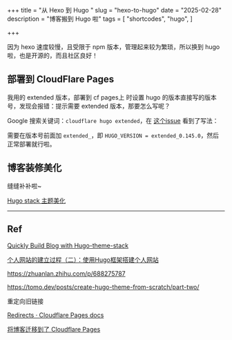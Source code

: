+++
title = "从 Hexo 到 Hugo "
slug = "hexo-to-hugo"
date = "2025-02-28"
description = "博客搬到 Hugo 啦"
tags = [
    "shortcodes",
    "hugo",
]

+++

因为 hexo 速度较慢，且受限于 npm 版本，管理起来较为繁琐，所以换到 hugo 啦，也是开源的，而且社区良好！





## 部署到 CloudFlare Pages

我用的 extended 版本，部署到 cf pages上 时设置 hugo 的版本直接写的版本号，发现会报错：提示需要 extended 版本，那要怎么写呢？

Google 搜索关键词：`cloudflare hugo extended`，在 [这个issue](https://github.com/cloudflare/cloudflare-docs/issues/6630) 看到了写法：

需要在版本号前面加 `extended_`，即 `HUGO_VERSION = extended_0.145.0`，然后正常部署就行啦。







## 博客装修美化

缝缝补补啦~

[Hugo stack 主题美化](https://blog.laphel.com/posts/hugo-stack-renovation/)

---

## Ref

[Quickly Build Blog with Hugo-theme-stack](https://liuhouliang.com/en/post/hugo_theme/)

[个人网站的建立过程（二）：使用Hugo框架搭建个人网站](https://jinli.io/p/%E4%B8%AA%E4%BA%BA%E7%BD%91%E7%AB%99%E7%9A%84%E5%BB%BA%E7%AB%8B%E8%BF%87%E7%A8%8B%E4%BA%8C%E4%BD%BF%E7%94%A8hugo%E6%A1%86%E6%9E%B6%E6%90%AD%E5%BB%BA%E4%B8%AA%E4%BA%BA%E7%BD%91%E7%AB%99/)

https://zhuanlan.zhihu.com/p/688275787

https://tomo.dev/posts/create-hugo-theme-from-scratch/part-two/

重定向旧链接

[Redirects · Cloudflare Pages docs](https://developers.cloudflare.com/pages/configuration/redirects/)

[将博客迁移到了 Cloudflare Pages](https://qcrao.com/post/migrate-blog-to-cloudflare-pages/)
